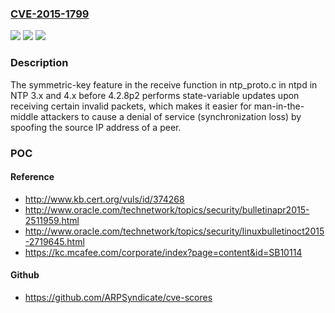 ### [CVE-2015-1799](https://cve.mitre.org/cgi-bin/cvename.cgi?name=CVE-2015-1799)
![](https://img.shields.io/static/v1?label=Product&message=n%2Fa&color=blue)
![](https://img.shields.io/static/v1?label=Version&message=%3D%20n%2Fa%20&color=brighgreen)
![](https://img.shields.io/static/v1?label=Vulnerability&message=n%2Fa&color=brighgreen)

### Description

The symmetric-key feature in the receive function in ntp_proto.c in ntpd in NTP 3.x and 4.x before 4.2.8p2 performs state-variable updates upon receiving certain invalid packets, which makes it easier for man-in-the-middle attackers to cause a denial of service (synchronization loss) by spoofing the source IP address of a peer.

### POC

#### Reference
- http://www.kb.cert.org/vuls/id/374268
- http://www.oracle.com/technetwork/topics/security/bulletinapr2015-2511959.html
- http://www.oracle.com/technetwork/topics/security/linuxbulletinoct2015-2719645.html
- https://kc.mcafee.com/corporate/index?page=content&id=SB10114

#### Github
- https://github.com/ARPSyndicate/cve-scores

